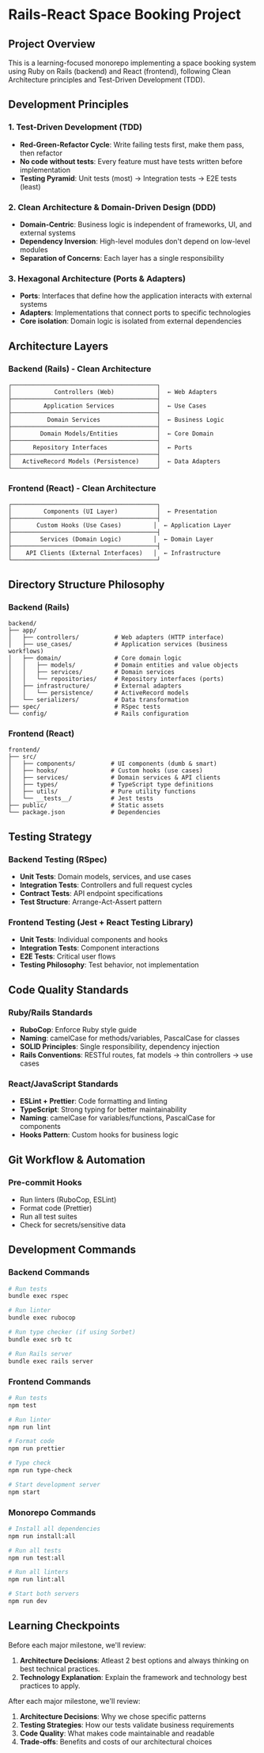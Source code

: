 # Rails-React Space Booking Project

## Project Overview
This is a learning-focused monorepo implementing a space booking system using Ruby on Rails (backend) and React (frontend), following Clean Architecture principles and Test-Driven Development (TDD).

## Development Principles

### 1. Test-Driven Development (TDD)
- **Red-Green-Refactor Cycle**: Write failing tests first, make them pass, then refactor
- **No code without tests**: Every feature must have tests written before implementation
- **Testing Pyramid**: Unit tests (most) → Integration tests → E2E tests (least)

### 2. Clean Architecture & Domain-Driven Design (DDD)
- **Domain-Centric**: Business logic is independent of frameworks, UI, and external systems
- **Dependency Inversion**: High-level modules don't depend on low-level modules
- **Separation of Concerns**: Each layer has a single responsibility

### 3. Hexagonal Architecture (Ports & Adapters)
- **Ports**: Interfaces that define how the application interacts with external systems
- **Adapters**: Implementations that connect ports to specific technologies
- **Core isolation**: Domain logic is isolated from external dependencies

## Architecture Layers

### Backend (Rails) - Clean Architecture
```
┌─────────────────────────────────────────┐
│            Controllers (Web)            │  ← Web Adapters
├─────────────────────────────────────────┤
│         Application Services            │  ← Use Cases
├─────────────────────────────────────────┤
│          Domain Services                │  ← Business Logic
├─────────────────────────────────────────┤
│        Domain Models/Entities           │  ← Core Domain
├─────────────────────────────────────────┤
│      Repository Interfaces              │  ← Ports
├─────────────────────────────────────────┤
│   ActiveRecord Models (Persistence)     │  ← Data Adapters
└─────────────────────────────────────────┘
```

### Frontend (React) - Clean Architecture
```
┌─────────────────────────────────────────┐
│         Components (UI Layer)           │  ← Presentation
├─────────────────────────────────────────┤
│       Custom Hooks (Use Cases)         │  ← Application Layer
├─────────────────────────────────────────┤
│        Services (Domain Logic)         │  ← Domain Layer
├─────────────────────────────────────────┤
│    API Clients (External Interfaces)   │  ← Infrastructure
└─────────────────────────────────────────┘
```

## Directory Structure Philosophy

### Backend (Rails)
```
backend/
├── app/
│   ├── controllers/          # Web adapters (HTTP interface)
│   ├── use_cases/            # Application services (business workflows)
│   ├── domain/               # Core domain logic
│   │   ├── models/           # Domain entities and value objects
│   │   ├── services/         # Domain services
│   │   └── repositories/     # Repository interfaces (ports)
│   ├── infrastructure/       # External adapters
│   │   └── persistence/      # ActiveRecord models
│   └── serializers/          # Data transformation
├── spec/                     # RSpec tests
└── config/                   # Rails configuration
```

### Frontend (React)
```
frontend/
├── src/
│   ├── components/          # UI components (dumb & smart)
│   ├── hooks/               # Custom hooks (use cases)
│   ├── services/            # Domain services & API clients
│   ├── types/               # TypeScript type definitions
│   ├── utils/               # Pure utility functions
│   └── __tests__/           # Jest tests
├── public/                  # Static assets
└── package.json             # Dependencies
```

## Testing Strategy

### Backend Testing (RSpec)
- **Unit Tests**: Domain models, services, and use cases
- **Integration Tests**: Controllers and full request cycles
- **Contract Tests**: API endpoint specifications
- **Test Structure**: Arrange-Act-Assert pattern

### Frontend Testing (Jest + React Testing Library)
- **Unit Tests**: Individual components and hooks
- **Integration Tests**: Component interactions
- **E2E Tests**: Critical user flows
- **Testing Philosophy**: Test behavior, not implementation

## Code Quality Standards

### Ruby/Rails Standards
- **RuboCop**: Enforce Ruby style guide
- **Naming**: camelCase for methods/variables, PascalCase for classes
- **SOLID Principles**: Single responsibility, dependency injection
- **Rails Conventions**: RESTful routes, fat models → thin controllers → use cases

### React/JavaScript Standards
- **ESLint + Prettier**: Code formatting and linting
- **TypeScript**: Strong typing for better maintainability
- **Naming**: camelCase for variables/functions, PascalCase for components
- **Hooks Pattern**: Custom hooks for business logic

## Git Workflow & Automation
### Pre-commit Hooks
- Run linters (RuboCop, ESLint)
- Format code (Prettier)
- Run all test suites
- Check for secrets/sensitive data

## Development Commands

### Backend Commands
```bash
# Run tests
bundle exec rspec

# Run linter
bundle exec rubocop

# Run type checker (if using Sorbet)
bundle exec srb tc

# Run Rails server
bundle exec rails server
```

### Frontend Commands
```bash
# Run tests
npm test

# Run linter
npm run lint

# Format code
npm run prettier

# Type check
npm run type-check

# Start development server
npm start
```

### Monorepo Commands
```bash
# Install all dependencies
npm run install:all

# Run all tests
npm run test:all

# Run all linters
npm run lint:all

# Start both servers
npm run dev
```

## Learning Checkpoints

Before each major milestone, we'll review:
1. **Architecture Decisions**: Atleast 2 best options and always thinking on best technical practices.
2. **Technology Explanation**: Explain the framework and technology best practices to apply.

After each major milestone, we'll review:
1. **Architecture Decisions**: Why we chose specific patterns
2. **Testing Strategies**: How our tests validate business requirements
3. **Code Quality**: What makes code maintainable and readable
4. **Trade-offs**: Benefits and costs of our architectural choices